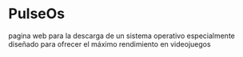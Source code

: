 # PulseOs
pagina web para la descarga de un sistema operativo especialmente diseñado para ofrecer el máximo rendimiento en videojuegos
